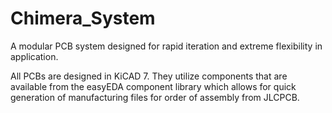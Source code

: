 # Chimera_System
A modular PCB system designed for rapid iteration and extreme flexibility in application.

All PCBs are designed in KiCAD 7. They utilize components that are available from the easyEDA component library which allows for quick generation of manufacturing files for order of assembly from JLCPCB.
